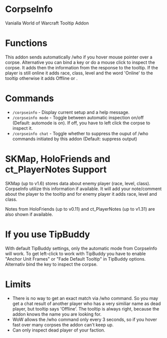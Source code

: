 # CorpseInfo
Vanialla World of Warcraft Tooltip Addon 

# Functions
This addon sends automatically /who <name of dead player> if you hover mouse pointer over a corpse. Alternative you can bind a key or do a mouse click to inspect the corpse. It adds then the information from the response to the tooltip. If the player is still online it adds race, class, level and the word 'Online' to the tooltip otherwise it adds Offline or <name of opposite faction>.

# Commands
* <code>/corpseinfo</code> - Display current setup and a help message.
* <code>/corpseinfo mode</code> - Toggle between automatic inspection on/off (Default: automode is on). If off, you have to left click the corpse to inspect it.
* <code>/corpseinfo chat</code> - Toggle whether to suppress the ouput of /who commands initiated by this addon (Default: suppress output) 

# SKMap, HoloFriends and ct_PlayerNotes Support
SKMap (up to v1.6) stores data about enemy player (race, level, class). CorpseInfo utilize this information if available. It will add your note/comment about the player to the tooltip and for enemy player it adds race, level and class.

Notes from HoloFriends (up to v0.11) and ct_PlayerNotes (up to v1.31) are also shown if available.

# If you use TipBuddy

With default TipBuddy settings, only the automatic mode from CorpseInfo will work. To get left-click to work with TipBuddy you have to enable "Anchor Unit Frames" or "Fade Default Tooltip" in TipBuddy options. Alternativ bind the key to inspect the corpse.

# Limits
* There is no way to get an exact match via /who command. So you may get a chat result of another player who has a very similiar name as dead player, but tooltip says 'Offline'. The tooltip is always right, because the addon knows the name you are looking for.
* WoW allows the /who command only every 3 seconds, so if you hover fast over many corpses the addon can't keep up.
* Can only inspect dead player of your faction.